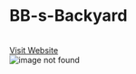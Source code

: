 # BB-s-Backyard
<br>
<a href="https://bbsbackyardbeyond.com/" target="_blank" >Visit Website</a>
<br>
<img src="./img.png" alt="image not found">
